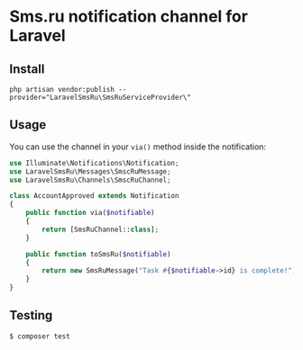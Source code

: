 # Sms.ru notification channel for Laravel

## Install
```
php artisan vendor:publish --provider="LaravelSmsRu\SmsRuServiceProvider\"
```

## Usage

You can use the channel in your `via()` method inside the notification:

```php
use Illuminate\Notifications\Notification;
use LaravelSmsRu\Messages\SmscRuMessage;
use LaravelSmsRu\Channels\SmscRuChannel;

class AccountApproved extends Notification
{
    public function via($notifiable)
    {
        return [SmsRuChannel::class];
    }

    public function toSmsRu($notifiable)
    {
        return new SmsRuMessage("Task #{$notifiable->id} is complete!");
    }
}
```

## Testing

``` bash
$ composer test
```
